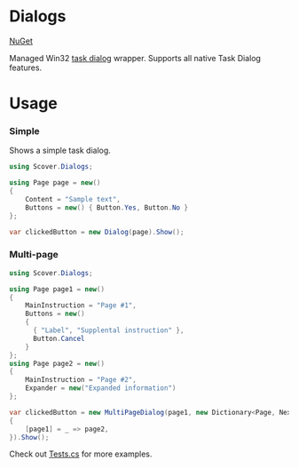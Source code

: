 # Dialogs
[NuGet](https://www.nuget.org/packages/Scover.Dialogs)

Managed Win32 [task dialog](https://learn.microsoft.com/en-us/windows/win32/controls/task-dialogs-overview) wrapper.
Supports all native Task Dialog features.

# Usage

### Simple
Shows a simple task dialog.
```cs
using Scover.Dialogs;

using Page page = new()
{
    Content = "Sample text",
    Buttons = new() { Button.Yes, Button.No }
};

var clickedButton = new Dialog(page).Show();
```

### Multi-page
```cs
using Scover.Dialogs;

using Page page1 = new()
{
    MainInstruction = "Page #1",
    Buttons = new()
    {
      { "Label", "Supplental instruction" },
      Button.Cancel
    }
};
using Page page2 = new()
{
    MainInstruction = "Page #2",
    Expander = new("Expanded information") 
};

var clickedButton = new MultiPageDialog(page1, new Dictionary<Page, NextPageSelector>
{
    [page1] = _ => page2,
}).Show();
```

Check out [Tests.cs](https://github.com/5cover/Dialogs/blob/master/Tests/DialogTests.cs) for more examples.

